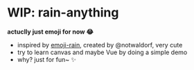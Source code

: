 # WIP: rain-anything
**actuclly just emoji for now 😂**

- inspired by [emoji-rain](https://github.com/notwaldorf/emoji-rain), created by @notwaldorf, very cute
- try to learn canvas and maybe Vue by doing a simple demo
- why? just for fun~ ✨

